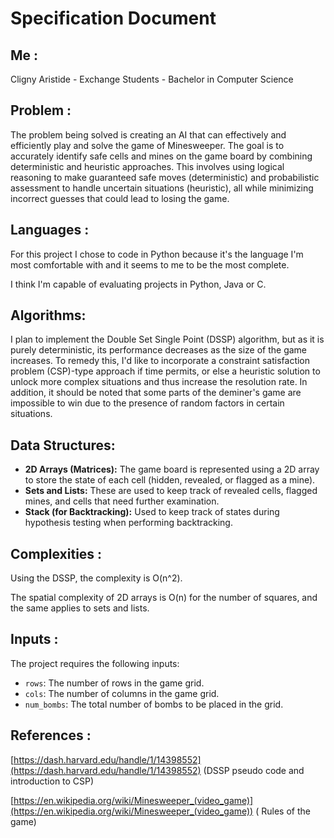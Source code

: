 # Specification Document

## **Me :**

Cligny Aristide - Exchange Students - Bachelor in Computer Science

## **Problem :**

The problem being solved is creating an AI that can effectively and efficiently play and solve the game of Minesweeper. The goal is to accurately identify safe cells and mines on the game board by combining deterministic and heuristic approaches. This involves using logical reasoning to make guaranteed safe moves (deterministic) and probabilistic assessment to handle uncertain situations (heuristic), all while minimizing incorrect guesses that could lead to losing the game.

## **Languages :**

For this project I chose to code in Python because it's the language I'm most comfortable with and it seems to me to be the most complete.

I think I'm capable of evaluating projects in Python, Java or C.

## Algorithms:

I plan to implement the Double Set Single Point (DSSP) algorithm, but as it is purely deterministic, its performance decreases as the size of the game increases. To remedy this, I'd like to incorporate a constraint satisfaction problem (CSP)-type approach if time permits, or else a heuristic solution to unlock more complex situations and thus increase the resolution rate. In addition, it should be noted that some parts of the deminer's game are impossible to win due to the presence of random factors in certain situations.

## Data Structures:

- **2D Arrays (Matrices):** The game board is represented using a 2D array to store the state of each cell (hidden, revealed, or flagged as a mine).
- **Sets and Lists:** These are used to keep track of revealed cells, flagged mines, and cells that need further examination.
- **Stack (for Backtracking):** Used to keep track of states during hypothesis testing when performing backtracking.

## **Complexities :**

Using the DSSP, the complexity is O(n^2).

The spatial complexity of 2D arrays is O(n) for the number of squares, and the same applies to sets and lists.

## **Inputs :**

The project requires the following inputs:
- `rows`: The number of rows in the game grid.
- `cols`: The number of columns in the game grid.
- `num_bombs`: The total number of bombs to be placed in the grid.

## **References :**

[https://dash.harvard.edu/handle/1/14398552](https://dash.harvard.edu/handle/1/14398552) (DSSP pseudo code and introduction to CSP)

[https://en.wikipedia.org/wiki/Minesweeper_(video_game)](https://en.wikipedia.org/wiki/Minesweeper_(video_game)) ( Rules of the game)